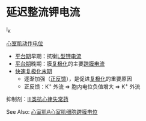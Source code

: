 # 延迟整流钾电流

I<sub>K</sub>

[心室肌](心室肌.md)[动作电位](动作电位.md)
- [平台期](平台期.md)早期：抗衡[L型钾电流](L型钾电流.md)
- [平台期](平台期.md)晚期：膜[复极化](复极化.md)的主要[跨膜电流](跨膜电流.md)
- [快速复极化末期](快速复极化末期.md)
    - 逐渐加强（[正反馈](正反馈.md)），是促进[复极化](复极化.md)的重要原因
    - 正反馈：K<sup>+</sup> 外流 => 胞内电位负值增大 => K<sup>+</sup> 外流

抑制剂：[III类抗心律失常药](III类抗心律失常药.md)

See Also: [心室肌#心室肌细胞跨膜电位](心室肌#心室肌细胞跨膜电位)
